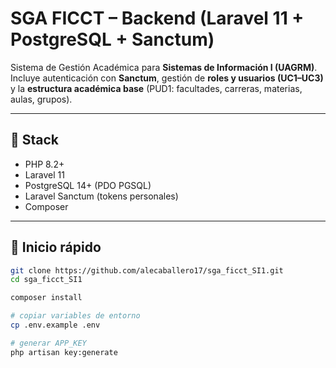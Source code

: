 # SGA FICCT – Backend (Laravel 11 + PostgreSQL + Sanctum)

Sistema de Gestión Académica para **Sistemas de Información I (UAGRM)**.  
Incluye autenticación con **Sanctum**, gestión de **roles y usuarios (UC1–UC3)** y la **estructura académica base** (PUD1: facultades, carreras, materias, aulas, grupos).

---

## 🔧 Stack
- PHP 8.2+
- Laravel 11
- PostgreSQL 14+ (PDO PGSQL)
- Laravel Sanctum (tokens personales)
- Composer

---

## 🚀 Inicio rápido

```bash
git clone https://github.com/alecaballero17/sga_ficct_SI1.git
cd sga_ficct_SI1

composer install

# copiar variables de entorno
cp .env.example .env

# generar APP_KEY
php artisan key:generate

